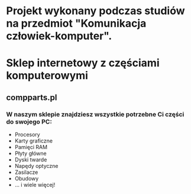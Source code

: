 Projekt wykonany podczas studiów na przedmiot "Komunikacja człowiek-komputer".
===


Sklep internetowy z częściami komputerowymi
===
compparts.pl
---

### W naszym sklepie znajdziesz wszystkie potrzebne Ci części do swojego PC:

* Procesory
* Karty graficzne
* Pamięci RAM
* Płyty główne
* Dyski twarde
* Napędy optyczne
* Zasilacze
* Obudowy
* ... i wiele więcej!
